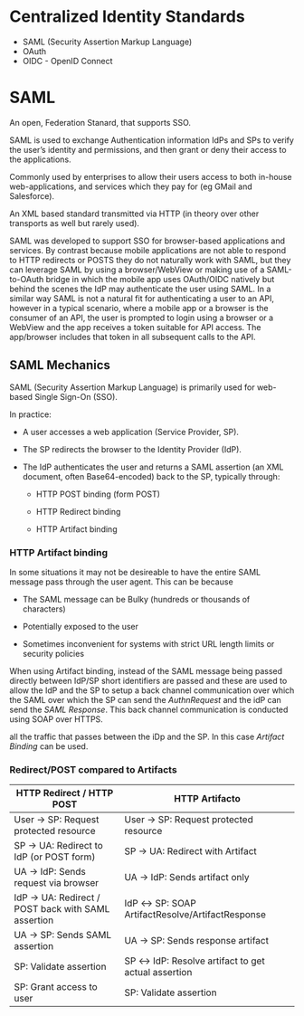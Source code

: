 # Centralized Identity Standards

  - SAML (Security Assertion Markup Language)
  - OAuth
  - OIDC - OpenID Connect

# SAML 
An open, Federation Stanard, that supports SSO.

SAML is used to exchange Authentication information IdPs and SPs to verify the user’s identity and permissions, and then grant or deny their access to the applications.

Commonly used by enterprises to allow their users access to both in-house web-applications, and services which they pay for (eg GMail and Salesforce).

An XML based standard transmitted via HTTP (in theory over other transports as well but rarely used).

SAML was developed to support SSO for browser-based applications and services. By contrast because mobile applications are not able to respond to HTTP redirects or POSTS they do not naturally work with SAML, but they can leverage SAML by using a browser/WebView or making use of a SAML-to-OAuth bridge in which the mobile app uses OAuth/OIDC natively but behind the scenes the IdP may authenticate the user using SAML. In a similar way SAML is not a natural fit for authenticating a user to an API, however in a typical scenario, where a mobile app or a browser is the consumer of an API, the user is prompted to login using a browser or a WebView and the app receives a token suitable for API access. The app/browser includes that token in all subsequent calls to the API.

## SAML Mechanics

SAML (Security Assertion Markup Language) is primarily used for web-based Single Sign-On (SSO).

In practice:

- A user accesses a web application (Service Provider, SP).

- The SP redirects the browser to the Identity Provider (IdP).

- The IdP authenticates the user and returns a SAML assertion (an XML document, often Base64-encoded) back to the SP, typically through:

    - HTTP POST binding (form POST)

    - HTTP Redirect binding

    - HTTP Artifact binding


### HTTP Artifact binding
In some situations it may not be desireable to have the entire SAML message pass through the user agent. This can be because

 - The SAML message can be Bulky (hundreds or thousands of characters)

 - Potentially exposed to the user

 - Sometimes inconvenient for systems with strict URL length limits or security policies

When using Artifact binding, instead of the SAML message being passed directly between IdP/SP short identifiers are passed and these are used to allow the IdP and the SP to setup a back channel communication over which the SAML over which the SP can send the *AuthnRequest* and the idP can send the *SAML Response*. This back channel communication is conducted using SOAP over HTTPS.

 all the traffic that passes between the iDp and the SP. In this case *Artifact Binding* can be used.

###  Redirect/POST compared to Artifacts


| HTTP Redirect / HTTP POST     | HTTP Artifacto    |
| --- | --- |
| User → SP: Request protected resource  |   User → SP: Request protected resource |
| SP → UA: Redirect to IdP (or POST form)|  SP → UA: Redirect with Artifact |
| UA → IdP: Sends request via browser   |  UA → IdP: Sends artifact only |
| IdP → UA: Redirect / POST back with SAML assertion |  IdP ↔ SP: SOAP ArtifactResolve/ArtifactResponse |
| UA → SP: Sends SAML assertion     |      UA → SP: Sends response artifact |
| SP: Validate assertion            |       SP ↔ IdP: Resolve artifact to get actual assertion |
| SP: Grant access to user          |       SP: Validate assertion |

